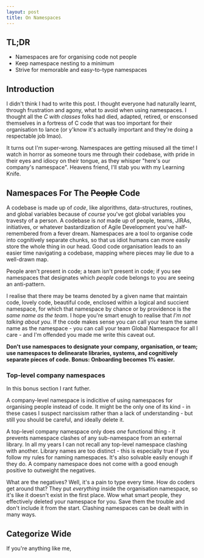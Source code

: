 ```yaml
---
layout: post
title: On Namespaces
---
```


## TL;DR

 * Namespaces are for organising code not people
 * Keep namespace nesting to a minimum
 * Strive for memorable and easy-to-type namespaces

## Introduction

I didn't think I had to write this post. I thought everyone had naturally learnt, through
frustration and agony, what to avoid when using namespaces. I thought all the _C with classes_
folks had died, adapted, retired, or ensconsed themselves in a fortress of C code that
was too important for their organisation to lance (or y'know it's actually important and
they're doing a respectable job lmao).

It turns out I'm super-wrong. Namespaces are getting misused all the time! I watch in
horror as someone tours me through their codebase, with pride in their eyes and idiocy on
their tongue, as they whisper "here's our company's namespace". Heavens friend, I'll stab
you with my Learning Knife.

## Namespaces For The ~~People~~ Code

A codebase is made up of _code_, like algorithms, data-structures, routines,
and global variables because of _course_ you've got global variables you travesty of a
person. A codebase is _not_ made up of people, teams, JIRAs, initiatives, or whatever
bastardization of Agile Development you've half-remembered from a fever dream. Namespaces
are a tool to organise code into cognitively separate chunks, so that us idiot humans
can more easily store the whole thing in our head. Good code organisation leads to an
easier time navigating a codebase, mapping where pieces may lie due to a well-drawn map.

People aren't present in code; a team isn't present in code; if
you see namespaces that designates which _people_ code belongs to you are seeing an anti-pattern.

I realise that there may be teams denoted by a given name that maintain code, lovely code,
beautiful code, enclosed within a logical and succient namespace, for which that namespace
by chance or by providence is the _same name as the team_. I hope you're smart enugh to
realise that _I'm not talking about you_. If the code makes sense you can call your team
the same name as the namespace - you can call your team
Global Namespace for all I care - and I'm offended you made me write this caveat out.


**Don't use namespaces to designate your company, organisation, or team; use namespaces to
delinearate libraries, systems, and cognitively separate pieces of code. Bonus: Onboarding
becomes 1% easier.**

### Top-level company namespaces

In this bonus section I rant futher.

A company-level namespace is indicitive of using namespaces for organising people instead
of code. It might be the only one of its kind - in these cases I suspect narcissism rather than a
lack of understanding - but still you should be careful, and ideally delete it.

A top-level company namespace only does _one_ functional thing - it prevents namespace clashes
of any sub-namespace from an external library. In all my years I can not recall any
top-level namespace clashing with another. Library names are too distinct - this is
especially true if you follow my rules for naming namespaces. It's also
solvable easily enough if they do. A company namespace does not come with
a good enough positive to outweight the negatives.

What are the negatives? Well, it's a
pain to type every time. How do coders get around that? They put _everything_ inside the
organisation namespace, so it's like it doesn't exist in the first place. Wow what smart
people, they effectively deleted your namespace for you. Save them the trouble and don't
include it from the start. Clashing namespaces can be dealt with in many ways.


## Categorize Wide

If you're anything like me, 